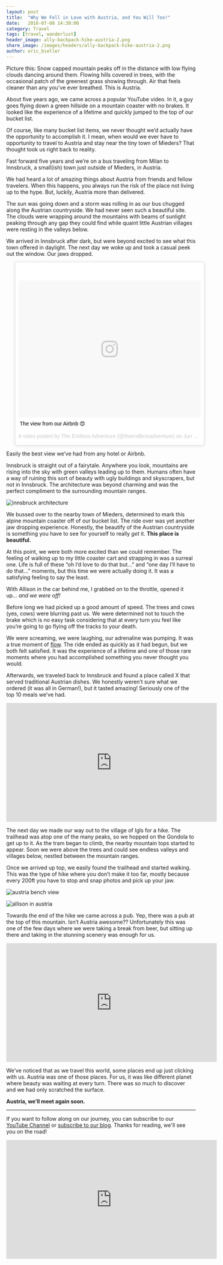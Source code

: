 ```yaml
---
layout: post
title:  "Why We Fell in Love with Austria, and You Will Too!"
date:   2016-07-08 14:30:00
category: Travel
tags: [travel, wanderlust]
header_image: ally-backpack-hike-austria-2.png
share_image: /images/headers/ally-backpack-hike-austria-2.png
author: eric_bieller
---
```


Picture this: Snow capped mountain peaks off in the distance with low flying clouds dancing around them. Flowing hills covered in trees, with the occasional patch of the greenest grass showing through. Air that feels cleaner than any you’ve ever breathed. This is Austria.

About five years ago, we came across a popular YouTube video. In it, a guy goes flying down a green hillside on a mountain coaster with no brakes. It looked like the experience of a lifetime and quickly jumped to the top of our bucket list.

Of course, like many bucket list items, we never thought we’d actually have the opportunity to accomplish it. I mean, when would we ever have to opportunity to travel to Austria and stay near the tiny town of Mieders? That thought took us right back to reality.

Fast forward five years and we’re on a bus traveling from Milan to Innsbruck, a small(ish) town just outside of Mieders, in Austria.

We had heard a lot of amazing things about Austria from friends and fellow travelers. When this happens, you always run the risk of the place not living up to the hype. But, luckily, Austria more than delivered.

The sun was going down and a storm was rolling in as our bus chugged along the Austrian countryside. We had never seen such a beautiful site. The clouds were wrapping around the mountains with beams of sunlight peaking through any gap they could find while quaint little Austrian villages were resting in the valleys below.

We arrived in Innsbruck after dark, but were beyond excited to see what this town offered in daylight. The next day we woke up and took a casual peek out the window. Our jaws dropped.

<blockquote class="instagram-media" data-instgrm-captioned data-instgrm-version="7" style=" background:#FFF; border:0; border-radius:3px; box-shadow:0 0 1px 0 rgba(0,0,0,0.5),0 1px 10px 0 rgba(0,0,0,0.15); max-width:658px; padding:0; width:99.375%; width:-webkit-calc(100% - 2px); width:calc(100% - 2px);"><div style="padding:8px;"> <div style=" background:#F8F8F8; line-height:0; margin-top:40px; padding:37.5% 0; text-align:center; width:100%;"> <div style=" background:url(data:image/png;base64,iVBORw0KGgoAAAANSUhEUgAAACwAAAAsCAMAAAApWqozAAAABGdBTUEAALGPC/xhBQAAAAFzUkdCAK7OHOkAAAAMUExURczMzPf399fX1+bm5mzY9AMAAADiSURBVDjLvZXbEsMgCES5/P8/t9FuRVCRmU73JWlzosgSIIZURCjo/ad+EQJJB4Hv8BFt+IDpQoCx1wjOSBFhh2XssxEIYn3ulI/6MNReE07UIWJEv8UEOWDS88LY97kqyTliJKKtuYBbruAyVh5wOHiXmpi5we58Ek028czwyuQdLKPG1Bkb4NnM+VeAnfHqn1k4+GPT6uGQcvu2h2OVuIf/gWUFyy8OWEpdyZSa3aVCqpVoVvzZZ2VTnn2wU8qzVjDDetO90GSy9mVLqtgYSy231MxrY6I2gGqjrTY0L8fxCxfCBbhWrsYYAAAAAElFTkSuQmCC); display:block; height:44px; margin:0 auto -44px; position:relative; top:-22px; width:44px;"></div></div> <p style=" margin:8px 0 0 0; padding:0 4px;"> <a href="https://www.instagram.com/p/BHKkfmJhkpc/" style=" color:#000; font-family:Arial,sans-serif; font-size:14px; font-style:normal; font-weight:normal; line-height:17px; text-decoration:none; word-wrap:break-word;" target="_blank">The view from our Airbnb 😍</a></p> <p style=" color:#c9c8cd; font-family:Arial,sans-serif; font-size:14px; line-height:17px; margin-bottom:0; margin-top:8px; overflow:hidden; padding:8px 0 7px; text-align:center; text-overflow:ellipsis; white-space:nowrap;">A video posted by The Endless Adventure (@theendlessadventure) on <time style=" font-family:Arial,sans-serif; font-size:14px; line-height:17px;" datetime="2016-06-27T16:47:18+00:00">Jun 27, 2016 at 9:47am PDT</time></p></div></blockquote> <script async defer src="//platform.instagram.com/en_US/embeds.js"></script>

Easily the best view we’ve had from any hotel or Airbnb.

Innsbruck is straight out of a fairytale. Anywhere you look, mountains are rising into the sky with green valleys leading up to them. Humans often have a way of ruining this sort of beauty with ugly buildings and skyscrapers, but not in Innsbruck. The architecture was beyond charming and was the perfect compliment to the surrounding mountain ranges.

![innsbruck architecture](/images/uploads/austria/innsbruck-buildings.jpg)

We bussed over to the nearby town of Mieders, determined to mark this alpine mountain coaster off of our bucket list. The ride over was yet another jaw dropping experience. Honestly, the beautify of the Austrian countryside is something you have to see for yourself to really *get* it. **This place is beautiful.**

At this point, we were both more excited than we could remember. The feeling of walking up to my little coaster cart and strapping in was a surreal one. Life is full of these “oh I’d love to do that but…” and “one day I’ll have to do that...” moments, but this time we were actually doing it. It was a satisfying feeling to say the least.

With Allison in the car behind me, I grabbed on to the throttle, opened it up… *and we were off!*

Before long we had picked up a good amount of speed. The trees and cows (yes, cows) were blurring past us. We were determined not to touch the brake which is no easy task considering that at every turn you feel like you’re going to go flying off the tracks to your death.

We were screaming, we were laughing, our adrenaline was pumping. It was a true moment of [flow](https://en.wikipedia.org/wiki/Flow_(psychology)). The ride ended as quickly as it had begun, but we both felt satisfied. It was the experience of a lifetime and one of those rare moments where you had accomplished something you never thought you would.

Afterwards, we traveled back to Innsbruck and found a place called X that served traditional Austrian dishes. We honestly weren’t sure what we ordered (it was all in German!), but it tasted amazing! Seriously one of the top 10 meals we’ve had.

<iframe width="560" height="315" src="https://www.youtube.com/embed/wpVuiDMbi3I" frameborder="0" allowfullscreen></iframe>

The next day we made our way out to the village of Igls for a hike. The trailhead was atop one of the many peaks, so we hopped on the Gondola to get up to it. As the tram began to climb, the nearby mountain tops started to appear. Soon we were above the trees and could see endless valleys and villages below, nestled between the mountain ranges.

Once we arrived up top, we easily found the trailhead and started walking. This was the type of hike where you don’t make it too far, mostly because every 200ft you have to stop and snap photos and pick up your jaw.

![austria bench view](/images/uploads/austria/bench-austria.jpg)

![allison in austria](/images/uploads/austria/ally-backpack-hike-austria.jpg)

Towards the end of the hike we came across a pub. Yep, there was a pub at the top of this mountain. Isn’t Austria awesome?? Unfortunately this was one of the few days where we were taking a break from beer, but sitting up there and taking in the stunning scenery was enough for us.

<iframe width="560" height="315" src="https://www.youtube.com/embed/fnsLqVZdvh8" frameborder="0" allowfullscreen></iframe>

We’ve noticed that as we travel this world, some places end up just clicking with us. Austria was one of those places. For us, it was like different planet where beauty was waiting at every turn. There was so much to discover and we had only scratched the surface.

**Austria, we’ll meet again soon.**

---

If you want to follow along on our journey, you can subscribe to our [YouTube Channel](https://www.youtube.com/c/TheEndlessAdventure?sub_confirmation=1) or [subscribe to our blog](http://conversational.us6.list-manage.com/subscribe?u=f210e827b5997f97a4c359077&id=cbb27cac9e). Thanks for reading, we'll see you on the road!

<iframe width="560" height="315" src="https://www.youtube.com/embed/Qm7a1IA7oQ8" frameborder="0" allowfullscreen></iframe>